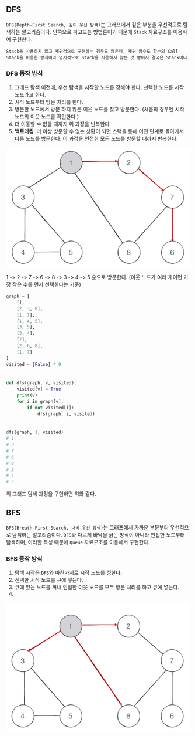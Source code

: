 
## DFS

`DFS(Depth-First Search, 깊이 우선 탐색)`는 그래프에서 깊은 부분을 우선적으로 탐색하는 알고리즘이다. 안쪽으로 파고드는 방법론이기 때문에 `Stack` 자료구조를 이용하여 구현한다. 

	Stack을 사용하지 않고 재귀적으로 구현하는 경우도 많은데, 재귀 함수도 함수의 Call Stack을 이용한 방식이라 명시적으로 Stack을 사용하지 않는 것 뿐이지 결국은 Stack이다.

### DFS 동작 방식

1. 그래프 탐색 이전에, 우선 탐색을 시작할 노드를 정해야 한다. 선택한 노드를 시작 노드라고 한다.
2. 시작 노드부터 방문 처리를 한다.
3. 방문한 노드에서 방문 하지 않은 이웃 노드를 찾고 방문한다. (처음의 경우엔 시작 노드의 이웃 노드를 확인한다.)
5. 더 이동할 수 없을 때까지 위 과정을 반복한다.
6. **백트래킹**: 더 이상 방문할 수 없는 상황이 되면 스택을 통해 이전 단계로 돌아가서 다른 노드를 방문한다. 이 과정을 인접한 모든 노드를 방문할 때까지 반복한다.

![](../image/dfs.png)

1 -> 2 -> 7 -> 6 -> 8 -> 3 -> 4 -> 5 순으로 방문한다. (이웃 노드가 여러 개이면 가장 작은 수를 먼저 선택한다는 기준)

```python
graph = [  
    [],  
    [2, 3, 8],  
    [1, 7],  
    [1, 4, 5],  
    [3, 5],  
    [3, 4],  
    [7],  
    [2, 6, 8],  
    [1, 7]  
]  
visited = [False] * 9  
  
  
def dfs(graph, v, visited):  
    visited[v] = True  
    print(v)  
    for i in graph[v]:  
        if not visited[i]:  
            dfs(graph, i, visited)  
  
  
dfs(graph, 1, visited)
# 1
# 2
# 7
# 6
# 8
# 3
# 4
# 5
```

위 그래프 탐색 과정을 구현하면 위와 같다.

## BFS

`BFS(Breath-First Search, 너비 우선 탐색)`는 그래프에서 가까운 부분부터 우선적으로 탐색하는 알고리즘이다. `DFS`와 다르게 바닥을 긁는 방식이 아니라 인접한 노드부터 탐색하며, 이러한 특성 때문에 `Queue` 자료구조를 이용해서 구현한다.

### BFS 동작 방식

1. 탐색 시작은 `DFS`와 마찬가지로 시작 노드를 정한다. 
2. 선택한 시작 노드를 큐에 넣는다.
3. 큐에 있는 노드를 꺼내 인접한 이웃 노드를 모두 방문 처리를 하고 큐에 넣는다.
4. 

![](../image/bfs.png)

